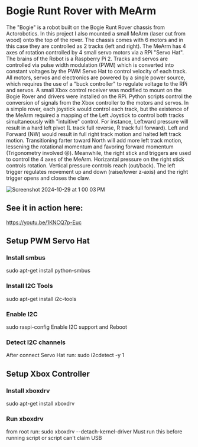 # Bogie Runt Rover with MeArm
The "Bogie" is a robot built on the Bogie Runt Rover chassis from Actorobotics.  In this project I also mounted a small MeArm (laser cut from wood) onto the top of the rover.  The chassis comes with 6 motors and in this case they are controlled as 2 tracks (left and right).  The MeArm has 4 axes of rotation controlled by 4 small servo motors via a RPi "Servo Hat".  The brains of the Robot is a Raspberry Pi 2.  Tracks and servos are controlled via pulse width modulation (PWM) which is converted into constant voltages by the PWM Servo Hat to control velocity of each track. All motors, servos and electronics are powered by a single power source, which requires the use of a "buck controller" to regulate voltage to the RPi and servos. A small Xbox control receiver was modified to mount on the Bogie Rover and drivers were installed on the RPi.  Python scripts control the conversion of signals from the Xbox controller to the motors and servos.  In a simple rover, each joystick would control each track, but the existence of the MeArm required a mapping of the Left Joystick to control both tracks simultaneously with "intuitive" control.  For instance, Leftward pressure will result in a hard left pivot (L track full reverse, R track full forward).  Left and Forward (NW) would result in full right track motion and halted left track motion.  Transitioning farter toward North will add more left track motion, lessening the rotational momentum and favoring forward momentum (Trigonometry involved  😜). Meanwhile, the right stick and triggers are used to control the 4 axes of the MeArm.  Horizantal pressure on the right stick controls rotation.  Vertical pressure controls reach (out/back).  The left trigger regulates movement up and down (raise/lower z-axis) and the right trigger opens and closes the claw.

![Screenshot 2024-10-29 at 1 00 03 PM](https://github.com/user-attachments/assets/f290fe57-34d2-4836-889f-dbb5e5a1a074)


## See it in action here:
https://youtu.be/1KNCQ7p-Euc

## Setup PWM Servo Hat

### Install smbus
sudo apt-get install python-smbus

### Install I2C Tools 
sudo apt-get install i2c-tools

### Enable I2C
sudo raspi-config
Enable I2C support and Reboot

### Detect I2C channels
After connect Servo Hat run:
sudo i2cdetect -y 1

## Setup Xbox Controller

### Install xboxdrv
sudo apt-get install xboxdrv

### Run xboxdrv
from root run:
sudo xboxdrv --detach-kernel-driver
Must run this before running script or script can't claim USB



